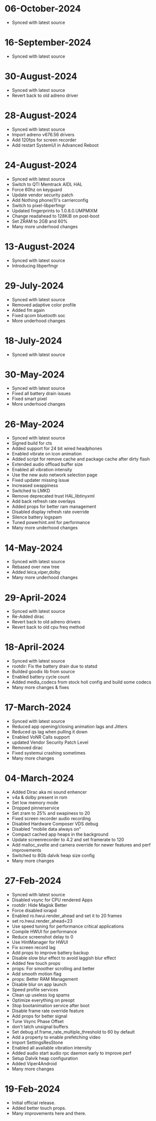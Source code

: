 # 06-October-2024
- Synced with latest source

# 16-September-2024
- Synced with latest source

# 30-August-2024
- Synced with latest source
- Revert back to old adreno driver

# 28-August-2024
- Synced with latest source
- Import adreno v676.56 drivers
- Add 120fps for screen recorder
- Add restart SystemUI in Advanced Reboot

# 24-August-2024
- Synced with latest source
- Switch to QTI Memtrack AIDL HAL
- Force 60hz on keyguard
- Update vendor security patch
- Add Nothing phone(1)'s carrierconfig
- Switch to pixel-libperfmgr
- Updated fingerprints to 1.0.8.0.UMPMIXM
- Change readahead to 128KiB on post-boot
- Set ZRAM to 2GB and 60%
- Many more underhood changes

# 13-August-2024
- Synced with latest source
- Introducing libperfmgr

# 29-July-2024
- Synced with latest source
- Removed adaptive color profile
- Added fm again
- Fixed qcom bluetooth soc
- More underhood changes

# 18-July-2024
- Synced with latest source

# 30-May-2024
- Synced with latest source
- Fixed all battery drain issues
- Fixed smart pixel
- More underhood changes

# 26-May-2024
- Synced with latest source
- Signed build for cts
- Added support for 24 bit wired headphones
- Enabled vibrate on icon animation
- Added script for remove cache and package cache after dirty flash
- Extended audio offload buffer size
- Enabled all vibration intensity
- Use the new auto network selection page
- Fixed updater missing issue
- Increased swappiness
- Switched to LMKD
- Remove deprecated trust HAL,libtinyxml
- Add back refresh rate overlays
- Added props for better ram management
- Disabled display refresh rate override
- Silence battery logspam
- Tuned powerhint.xml for performance
- Many more underhood changes

# 14-May-2024
- Synced with latest source
- Rebased over new tree
- Added leica,viper,dolby
- Many more underhood changes

# 29-April-2024
- Synced with latest source
- Re-Added dirac
- Revert back to old adreno drivers
- Revert back to old cpu freq method

# 18-April-2024
- Synced with latest source
- rootdir: Fix the battery drain due to statsd
- Builded goodix lib from source
- Enabled battery cycle count
- Added media_codecs from stock holi config and build some codecs
- Many more changes & fixes

# 17-March-2024

- Synced with latest source
- Reduced app opening/closing animation lags and Jitters
- Reduced qs lag when pulling it down
- Enabled VoNR Calls support
- updated Vendor Security Patch Level
- Removed dirac
- Fixed systemui crashing sometimes
- Many more changes

# 04-March-2024

- Added Dirac aka mi sound enhencer
- v4a & dolby present in rom
- Set low memory mode
- Dropped pinnerservice
- Set zram to 25% and swapiness to 20
- Fixed screen recorder audio recording
- Disabled Hardware Composer VDS debug
- Disabled "mobile data always on"
- Compact cached app heaps in the background
- Update screenrecorder to 4.2 and set framerate to 120
- Add malloc_svelte and camera override for newer features and perf improvements
- Switched to 8Gb dalvik heap size config
- Many more changes

# 27-Feb-2024

- Synced with latest source
- Disabled vsync for CPU rendered Apps
- rootdir: Hide Magisk Better
- Force disabled iorapd
- Enabled ro.hwui.render_ahead and set it to 20 frames
- set ro.hwui.render_ahead=23
- Use speed tuning for performance critical applications
- Compile HWUI for performance
- Reduce screenshot delay to 0
- Use HintManager for HWUI
- Fix screen record lag
- Add props to improve battery backup
- Disable slow blur effect to avoid laggish blur effect
- Added few touch props
- props: For smoother scrolling and better
- Add smooth motion flag
- props: Better RAM Management
- Disable blur on app launch
- Speed profile services
- Clean up useless log spams
- Optimize everything on preopt
- Stop bootanimation service after boot
- Disable frame rate override feature
- Add props for better signal
- Tune Vsync Phase Offset
- don't latch unsignal buffers
- Set debug.sf.frame_rate_multiple_threshold to 60 by default
- Add a property to enable prefetching video
- Import SettingsResStone
- Enabled all available vibration intensity
- Added audio start audio rpc daemon early to improve perf
- Setup Dalvik heap configuration
- Added Viper4Android
- Many more changes

# 19-Feb-2024

- Initial official release.
- Added better touch props.
- Many improvements here and there.
